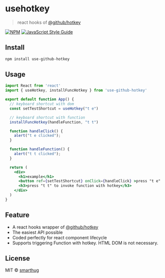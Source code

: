 # usehotkey

> react hooks of [@github/hotkey](https://github.com/github/hotkey)

[![NPM](https://img.shields.io/npm/v/use-github-hotkey.svg)](https://www.npmjs.com/package/use-github-hotkey) [![JavaScript Style Guide](https://img.shields.io/badge/code_style-standard-brightgreen.svg)](https://standardjs.com)

## Install

```bash
npm install use-github-hotkey
```

## Usage

```jsx
import React from 'react'
import { useHotkey, installFuncHotkey } from 'use-github-hotkey'

export default function App() {
  // keyboard shortcut with dom
  const setTestShortcut = useHotkey("t e")

  // keyboard shortcut with function
  installFuncHotkey(handleFunction, "t t")

  function handleClick() {
    alert("t e clicked");
  }

  function handleFunction() {
    alert("t t clicked");
  }

  return (
    <div>
      <h1>example</h1>
      <button ref={setTestShortcut} onClick={handleClick} >press "t e" to click this button with hotkey</button>
      <h3>press "t t" to invoke function with hotkey</h3>
    </div>
  )
}

```

## Feature
- A react hooks wrapper of [@github/hotkey](https://github.com/github/hotkey)
- The easiest API possible
- Coded perfectly for react component lifecycle
- Supports triggering Function with hotkey. HTML  DOM is not necessary.

## License

MIT © [smarthug](https://github.com/smarthug)
